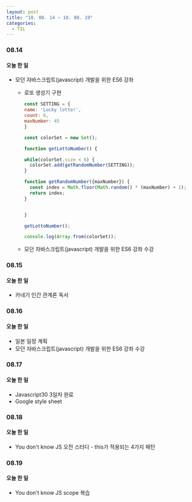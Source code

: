 ```yaml
---
layout: post
title: "18. 08. 14 ~ 18. 08. 19"
categories:
  - TIL
---
```


### 08.14
#### 오늘 한 일
- 모던 자바스크립트(javascript) 개발을 위한 ES6 강좌
    - 로또 생성기 구현
      ```javascript
      const SETTING = {
      name: 'Lucky lotto!',
      count: 6,
      maxNumber: 45
      }

      const colorSet = new Set();

      function getLottoNumber() {

      while(colorSet.size < 6) {
        colorSet.add(getRandomNumber(SETTING));
      }

      function getRandomNumber({maxNumber}) {
        const index = Math.floor(Math.random() * (maxNumber) + 1);
        return index;
      }


      }

      getLottoNumber();

      console.log(Array.from(colorSet));
      ```

  - 모던 자바스크립트(javascript) 개발을 위한 ES6 강좌 수강


### 08.15
#### 오늘 한 일
- 카네기 인간 관계론 독서

### 08.16
#### 오늘 한 일
- 일본 일정 계획
- 모던 자바스크립트(javascript) 개발을 위한 ES6 강좌 수강

### 08.17
#### 오늘 한 일
- Javascript30 3일차 완료
- Google style sheet

### 08.18
#### 오늘 한 일
- You don't know JS 오전 스터디 - this가 적용되는 4가지 패턴

### 08.19
#### 오늘 한 일
- You don't know JS scope 복습

